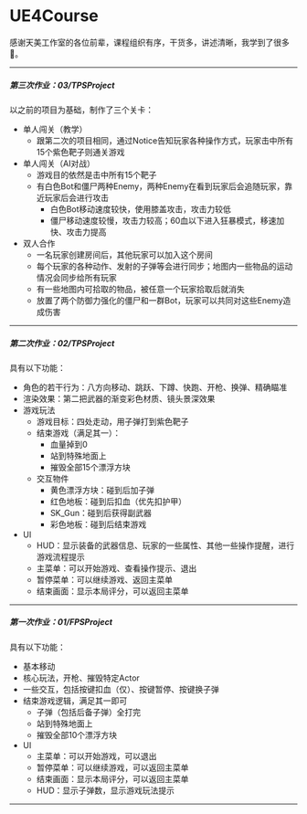 # UE4Course

感谢天美工作室的各位前辈，课程组织有序，干货多，讲述清晰，我学到了很多🙇‍。

---

##### 第三次作业：03/TPSProject

以之前的项目为基础，制作了三个关卡：

- 单人闯关（教学）
  - 跟第二次的项目相同，通过Notice告知玩家各种操作方式，玩家击中所有15个紫色靶子则通关游戏
- 单人闯关（AI对战）
  - 游戏目的依然是击中所有15个靶子
  - 有白色Bot和僵尸两种Enemy，两种Enemy在看到玩家后会追随玩家，靠近玩家后会进行攻击
    - 白色Bot移动速度较快，使用膝盖攻击，攻击力较低
    - 僵尸移动速度较慢，攻击力较高；60血以下进入狂暴模式，移速加快、攻击力提高
- 双人合作
  - 一名玩家创建房间后，其他玩家可以加入这个房间
  - 每个玩家的各种动作、发射的子弹等会进行同步；地图内一些物品的运动情况会同步给所有玩家
  - 有一些地图内可拾取的物品，被任意一个玩家拾取后就消失
  - 放置了两个防御力强化的僵尸和一群Bot，玩家可以共同对这些Enemy造成伤害

---

##### 第二次作业：02/TPSProject

具有以下功能：

- 角色的若干行为：八方向移动、跳跃、下蹲、快跑、开枪、换弹、精确瞄准
- 渲染效果：第二把武器的渐变彩色材质、镜头景深效果
- 游戏玩法
  - 游戏目标：四处走动，用子弹打到紫色靶子
  - 结束游戏（满足其一）：
    - 血量掉到0
    - 站到特殊地面上
    - 摧毁全部15个漂浮方块
  - 交互物件
    - 黄色漂浮方块：碰到后加子弹
    - 红色地板：碰到后扣血（优先扣护甲）
    - SK_Gun：碰到后获得副武器
    - 彩色地板：碰到后结束游戏
- UI
  - HUD：显示装备的武器信息、玩家的一些属性、其他一些操作提醒，进行游戏流程提示
  - 主菜单：可以开始游戏、查看操作提示、退出
  - 暂停菜单：可以继续游戏、返回主菜单
  - 结束画面：显示本局评分，可以返回主菜单

---

##### 第一次作业：01/FPSProject

具有以下功能：

- 基本移动
- 核心玩法，开枪、摧毁特定Actor
- 一些交互，包括按键扣血（仅）、按键暂停、按键换子弹
- 结束游戏逻辑，满足其一即可
  - 子弹（包括后备子弹）全打完
  - 站到特殊地面上
  - 摧毁全部10个漂浮方块
- UI
  - 主菜单：可以开始游戏，可以退出
  - 暂停菜单：可以继续游戏，可以返回主菜单
  - 结束画面：显示本局评分，可以返回主菜单
  - HUD：显示子弹数，显示游戏玩法提示


---


